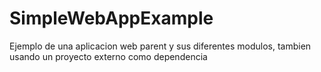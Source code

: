 # SimpleWebAppExample
Ejemplo de una aplicacion web parent y sus diferentes modulos, tambien usando un proyecto externo como dependencia
